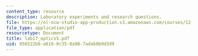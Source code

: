 ```yaml
---
content_type: resource
description: Laboratory experiments and research questions.
file: https://ol-ocw-studio-app-production.s3.amazonaws.com/courses/12-108-structure-of-earth-materials-fall-2004/956522b6a6160c358a987adab0b9d3d9_lab17_optics5.pdf
file_type: application/pdf
resourcetype: Document
title: lab17_optics5.pdf
uid: 956522b6-a616-0c35-8a98-7adab0b9d3d9
---
```

